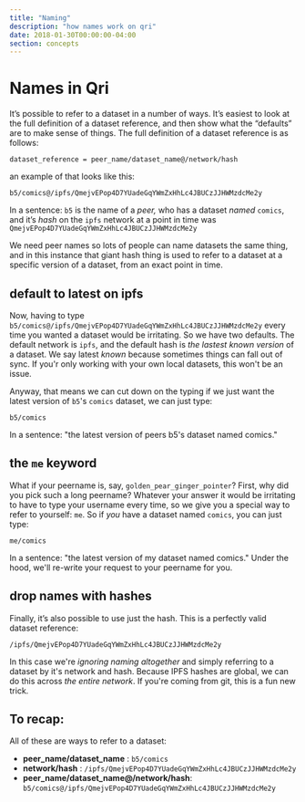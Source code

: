 ```yaml
---
title: "Naming"
description: "how names work on qri"
date: 2018-01-30T00:00:00-04:00
section: concepts
---
```


# Names in Qri

It’s possible to refer to a dataset in a number of ways. It’s easiest to look at the full definition of a dataset reference, and then show what the “defaults” are to make sense of things. The full definition of a dataset reference is as follows:


    dataset_reference = peer_name/dataset_name@/network/hash

an example of that looks like this:

    b5/comics@/ipfs/QmejvEPop4D7YUadeGqYWmZxHhLc4JBUCzJJHWMzdcMe2y

In a sentence:
`b5` is the name of a *peer,* who has a dataset *named*  `comics`, and it’s *hash* on the `ipfs` network at a point in time was `QmejvEPop4D7YUadeGqYWmZxHhLc4JBUCzJJHWMzdcMe2y` 

We need peer names so lots of people can name datasets the same thing, and in this instance that giant hash thing is used to refer to a dataset at a specific version of a dataset, from an exact point in time. 

## default to latest on ipfs

Now, having to type `b5/comics@/ipfs/QmejvEPop4D7YUadeGqYWmZxHhLc4JBUCzJJHWMzdcMe2y` every time you wanted a dataset would be irritating. So we have two defaults. The default network is `ipfs`, and the default hash is _the lastest known version_ of a dataset. We say latest _known_ because sometimes things can fall out of sync. If you'r only working with your own local datasets, this won't be an issue.

Anyway, that means we can cut down on the typing if we just want the latest version of `b5`'s `comics` dataset, we can just type:
```
b5/comics
```
In a sentence: "the latest version of peers b5's dataset named comics."

## the `me` keyword

What if your peername is, say, `golden_pear_ginger_pointer`? First, why did you pick such a long peername? Whatever your answer it would be irritating to have to type your username every time, so we give you a special way to refer to yourself: `me`. So if _you_ have a dataset named `comics`, you can just type:

    me/comics

In a sentence: "the latest version of my dataset named comics." Under the hood, we'll re-write your request to your peername for you.

## drop names with hashes

Finally, it’s also possible to use just the hash. This is a perfectly valid dataset reference:

    /ipfs/QmejvEPop4D7YUadeGqYWmZxHhLc4JBUCzJJHWMzdcMe2y

In this case we're _ignoring naming altogether_ and simply referring to a dataset by it's network and hash. Because IPFS hashes are global, we can do this across _the entire network_. If you're coming from git, this is a fun new trick. 


## To recap:

All of these are ways to refer to a dataset:

- **peer_name/dataset_name** :  `b5/comics`
- **network/hash** :  `/ipfs/QmejvEPop4D7YUadeGqYWmZxHhLc4JBUCzJJHWMzdcMe2y`
- **peer_name/dataset_name@/network/hash**:  `b5/comics@/ipfs/QmejvEPop4D7YUadeGqYWmZxHhLc4JBUCzJJHWMzdcMe2y`